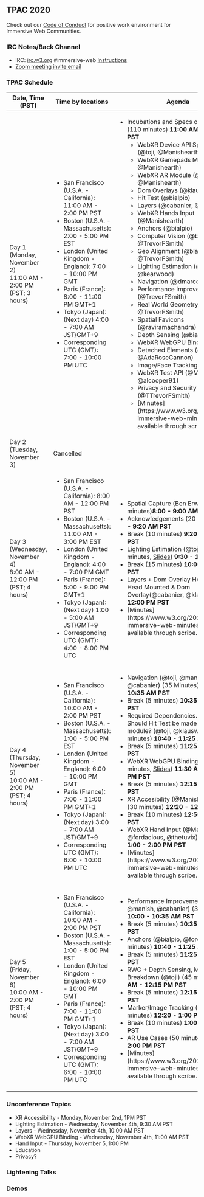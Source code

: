## TPAC 2020

Check out our [Code of Conduct](https://www.w3.org/Consortium/cepc/) for positive work environment for Immersive Web Communities.

### IRC Notes/Back Channel

- IRC: [irc.w3.org](http://irc.w3.org/?channels=#immersive-web) #immersive-web [Instructions](https://github.com/immersive-web/administrivia/blob/master/IRC.md)
- [Zoom meeting invite email](https://lists.w3.org/Archives/Public/public-immersive-web-wg/2020Oct/0006.html)

### TPAC Schedule

<table>
    <thead>
        <tr> 
        <th> Date, Time (PST) </th> 
        <th> Time by locations </th> 
        <th> Agenda </th> </tr>
         </thead>
    <tbody>
            <tr>
              <td>Day 1 (Monday, November 2)<br>11:00 AM - 2:00 PM (PST; 3 hours)</td>
              <td>
                <ul>
                  <li>San Francisco (U.S.A. - California): 11:00 AM - 2:00 PM PST</li>
                  <li>Boston (U.S.A. - Massachusetts): 2:00 - 5:00 PM EST</li>
                  <li>London (United Kingdom - England): 7:00 - 10:00 PM GMT</li>
                  <li>Paris (France): 8:00 - 11:00 PM GMT+1</li>
                  <li>Tokyo (Japan): (Next day) 4:00 - 7:00 AM JST/GMT+9</li>
                  <li>Corresponding UTC (GMT): 7:00 - 10:00 PM UTC</li>
                </ul>
              </td>
              <td>
                    <ul>
                        <li>Incubations and Specs overviews (110 minutes)  <b>11:00 AM - 12:50PM PST</b>
                            <ul>
                                <li>WebXR Device API Specification (@toji, @Manishearth)
                                <li>WebXR Gamepads Module (@toji, @Manishearth)
                                <li>WebXR AR Module (@toji, @Manishearth)
                                <li>Dom Overlays (@klausw)
                                <li>Hit Test (@bialpio)
                                <li>Layers (@cabanier, @Artyom17)
                                <li>WebXR Hands Input (@Manishearth)
                                <li>Anchors (@bialpio)
                                <li>Computer Vision (@blairmacintyre, @TrevorFSmith)
                                <li>Geo Alignment (@blairmacintyre, @TrevorFSmith)
                                <li>Lighting Estimation (@toji, @kearwood)
                                <li>Navigation (@dmarcos)
                                <li>Performance Improvements (@TrevorFSmith)
                                <li>Real World Geometry (@bialpio, @TrevorFSmith)
                                <li>Spatial Favicons (@raviramachandra)
                                <li>Depth Sensing (@bialpio)
                                <li>WebXR WebGPU Binding (@toji)
                                <li>Deteched Elements (@grorg, @AdaRoseCannon)
                                <li>Image/Face Tracking (@klausw)
                                <li>WebXR Test API (@Manishearth, @alcooper91)
                                <li>Privacy and Security (@TTrevorFSmith)
                                <li>[Minutes](https://www.w3.org/2020/11/02-immersive-web-minutes.html) are available through scribe.</b>
                            </ul>
                    </ul>
                </td>
            </tr>
            <tr>
              <td>Day 2 (Tuesday, November 3)</td>
              <td colspan="2">Cancelled</td>
            </tr>
            <tr>
              <td>Day 3 (Wednesday, November 4)<br>8:00 AM - 12:00 PM (PST; 4 hours)</td>
              <td>
                <ul>
                  <li> San Francisco (U.S.A. - California): 8:00 AM - 12:00 PM PST</li>
                  <li> Boston (U.S.A. - Massachusetts): 11:00 AM - 3:00 PM EST</li>
                  <li> London (United Kingdom - England): 4:00 - 7:00 PM GMT</li>
                  <li> Paris (France): 5:00 - 9:00 PM GMT+1</li>
                  <li> Tokyo (Japan): (Next day) 1:00 - 5:00 AM JST/GMT+9</li>
                  <li> Corresponding UTC (GMT): 4:00 - 8:00 PM UTC</li>
                </ul>
              </td>
              <td>
                    <ul>
                        <li>Spatial Capture (Ben Erwin?) (60 minutes)<b>8:00 - 9:00 AM PST</b>
                        <li>Acknowledgements (20 minutes)<b>9:00 - 9:20 AM PST</b>
                        <li>Break (10 minutes) <b>9:20 - 9:30 AM PST</b>
                        <li>Lighting Estimation (@toji) (30 minutes, <a href="https://docs.google.com/presentation/d/1kvmA6YGWhE6bwoCa9OYNxIJ_skA_pYFAHrkKJPRQglw/edit?usp=sharing">Slides</a>) <b>9:30 - 10:00 AM PST</b>
                        <li>Break (15 minutes) <b>10:00 - 10:15 AM PST</b>
                        <li>Layers + Dom Overlay Hotspots in Head Mounted  & Dom Overlay(@cabanier, @klausw)  <b>10:15 - 12:00 PM PST</b>
                        <li>[Minutes](https://www.w3.org/2020/11/04-immersive-web-minutes.html) are available through scribe.</b>
                    </ul>
                </td>
            </tr>
            <tr>
              <td>Day 4 (Thursday, November 5)<br>10:00 AM - 2:00 PM (PST; 4 hours)</td>
              <td>
                <ul>
                  <li> San Francisco (U.S.A. - California): 10:00 AM - 2:00 PM PST </li>
                  <li> Boston (U.S.A. - Massachusetts): 1:00 - 5:00 PM EST</li>
                  <li> London (United Kingdom - England): 6:00 - 10:00 PM GMT</li>
                  <li> Paris (France): 7:00 - 11:00 PM GMT+1</li>
                  <li> Tokyo (Japan): (Next day) 3:00 - 7:00 AM JST/GMT+9</li>
                  <li> Corresponding UTC (GMT): 6:00 - 10:00 PM UTC</li>
                </ul>
              </td>
              <td>
                    <ul>
                        <li>Navigation (@toji, @manish, @cabanier) (35 Minutes)  <b>10:00 - 10:35 AM PST</b>
                        <li>Break (5 minutes) <b>10:35 - 10:40 AM PST</b>  
                        <li>Required Dependencies. Example: Should Hit Test be made part of the AR module? (@toji, @klausw) (45 minutes)  <b>10:40 - 11:25 AM PST</b>
                        <li>Break (5 minutes) <b>11:25 - 11:30 AM PST</b>
                        <li>WebXR WebGPU Binding (@toji) (45 minutes, <a href="https://docs.google.com/presentation/d/17_YzJAavUluGFNBOY8-N2itdaV02cCQhu7iBoOx00E4/edit?usp=sharing">Slides</a>)  <b>11:30 AM - 12:15 PM PST</b>
                        <li>Break (5 minutes) <b>12:15 - 12:20 PM PST</b>
                        <li>XR Accesibility (@Manish, @Yonet) (30 minutes) <b>12:20 - 12:50 PM PST</b>
                        <li>Break (10 minutes) <b>12:50 - 1:00 PM PST</b>
                        <li>WebXR Hand Input (@Manishearth, @fordacious, @thetuvix)(60 minutes) <b>1:00 - 2:00 PM PST</b>
                        <li>[Minutes](https://www.w3.org/2020/11/05-immersive-web-minutes.html) are available through scribe.</b>
                    </ul>
                </td>
            </tr>
            <tr>
              <td>Day 5 (Friday, November 6)<br>10:00 AM - 2:00 PM (PST; 4 hours)</td>
              <td>
                <ul>
                  <li> San Francisco (U.S.A. - California): 10:00 AM - 2:00 PM PST </li>
                  <li> Boston (U.S.A. - Massachusetts): 1:00 - 5:00 PM EST</li>
                  <li> London (United Kingdom - England): 6:00 - 10:00 PM GMT</li>
                  <li> Paris (France): 7:00 - 11:00 PM GMT+1</li>
                  <li> Tokyo (Japan): (Next day) 3:00 - 7:00 AM JST/GMT+9</li>
                  <li> Corresponding UTC (GMT): 6:00 - 10:00 PM UTC</li>
                </ul>
              </td>
              <td>
                    <ul>
                        <li>Performance Improvements (@toji, @manish, @cabanier) (35 Minutes)  <b>10:00 - 10:35 AM PST</b>
                        <li>Break (5 minutes) <b>10:35 - 10:40 AM PST</b>  
                        <li>Anchors (@bialpio, @fordacious) (45 minutes)  <b>10:40 - 11:25 AM PST</b>
                        <li>Break (5 minutes) <b>11:25 - 11:30 AM PST</b>
                        <li>RWG + Depth Sensing, Module Breakdown (@toji) (45 minutes)  <b>11:30 AM - 12:15 PM PST</b>
                        <li>Break (5 minutes) <b>12:15 - 12:20 PM PST</b>
                        <li>Marker/Image Tracking (@klausw) (40 minutes) <b>12:20 - 1:00 PM PST</b>
                        <li>Break (10 minutes) <b>1:00 - 1:10 PM PST</b>
                        <li>AR Use Cases (50 minutes) <b>1:10 - 2:00 PM PST</b>
                        <li>[Minutes](https://www.w3.org/2020/11/06-immersive-web-minutes.html) are available through scribe.</b>
                    </ul>
                </td>
            </tr>

 </tbody>
</table>

### Unconference Topics

- XR Accessibility - Monday, November 2nd, 1PM PST
- Lighting Estimation - Wednesday, November 4th, 9:30 AM PST
- Layers - Wednesday, November 4th, 10:00 AM PST
- WebXR WebGPU Binding - Wednesday, November 4th, 11:00 AM PST
- Hand Input - Thursday, November 5, 1:00 PM
- Education
- Privacy?

### Lightening Talks

### Demos
